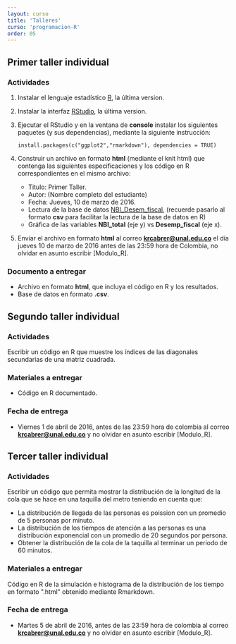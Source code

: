 ```yaml
---
layout: curso
title: 'Talleres'
curso: 'programacion-R'
order: 05
---
```



## Primer taller individual

### Actividades

1. Instalar el lenguaje estadístico [R](https://cran.r-project.org/bin/windows/base/), la última version.
2. Instalar la interfaz [RStudio](https://www.rstudio.com/products/rstudio/download/), la última version.
3. Ejecutar el RStudio y en la ventana de **console** instalar los siguientes paquetes (y sus dependencias),
   mediante la siguiente instrucción:
   
   ```
   install.packages(c("ggplot2","rmarkdown"), dependencies = TRUE)
   ```
   
4. Construir un archivo en formato **html** (mediante el knit html) que contenga las siguientes
   especificaciones y los código en R correspondientes en el mismo archivo:
   
   * Titulo: Primer Taller.
   * Autor: (Nombre completo del estudiante)
   * Fecha: Jueves, 10 de marzo de 2016.
   * Lectura de la base de datos [NBI_Desem_fiscal](./dbs/NBI_Desem_fiscal.xlsx),
     (recuerde pasarlo al formato **csv** para facilitar la lectura de la base 
     de datos en R)
   * Gráfica de las variables **NBI_total** (eje y) vs **Desemp_fiscal** (eje x).
   
5. Enviar el archivo en formato **html**  al correo **krcabrer@unal.edu.co** el
   día jueves 10 de marzo de 2016 antes de las 23:59 hora de Colombia, no olvidar en asunto
   escribir [Modulo_R].
   
### Documento a entregar
   * Archivo en formato **html**, que incluya el código en R y los resultados.
   * Base de datos en formato **.csv**.
   
## Segundo taller individual

### Actividades 
   Escribir un código en R que muestre los índices de las diagonales
   secundarias de una matriz cuadrada.

### Materiales a entregar
   - Código en R documentado.

### Fecha de entrega
   - Viernes 1 de abril de 2016, antes de las 23:59 hora de colombia al correo
     **krcabrer@unal.edu.co** y no olvidar en asunto escribir [Modulo_R].
   
## Tercer taller individual

### Actividades

   Escribir un código que permita mostrar la distribución de la longitud
   de la cola que se hace en una taquilla del metro teniendo en cuenta que:
   
   - La distribución de llegada de las personas es poission con un 
     promedio de 5 personas por minuto.
   - La distribución de los tiempos de atención a las personas es una
     distribución exponencial con un promedio de 20 segundos por persona. 
   - Obtener la distribución de la cola de la taquilla al terminar un
     periodo de 60 minutos.
     
### Materiales a entregar
   
   Código en R de la simulación e histograma de la distribución de los
   tiempo en formato ".html" obtenido mediante Rmarkdown.
        
### Fecha de entrega

   - Martes 5 de abril de 2016, antes de las 23:59 hora de colombia al correo
     **krcabrer@unal.edu.co** y no olvidar en asunto escribir [Modulo_R].
         
